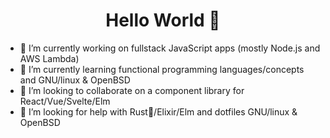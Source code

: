 <h1 align="center">Hello World 👋</h1>

- 🔭 I’m currently working on fullstack JavaScript apps (mostly Node.js and AWS Lambda)
- 🌱 I’m currently learning functional programming languages/concepts and GNU/linux & OpenBSD
- 👯 I’m looking to collaborate on a component library for React/Vue/Svelte/Elm
- 🤔 I’m looking for help with Rust🦀/Elixir/Elm and dotfiles GNU/linux & OpenBSD
